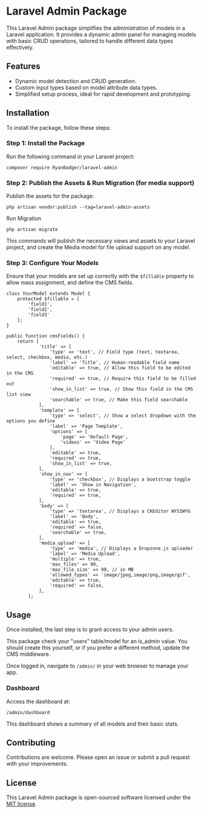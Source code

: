 # Laravel Admin Package

This Laravel Admin package simplifies the administration of models in a Laravel application. It provides a dynamic admin panel for managing models with basic CRUD operations, tailored to handle different data types effectively.

## Features

-   Dynamic model detection and CRUD generation.
-   Custom input types based on model attribute data types.
-   Simplified setup process, ideal for rapid development and prototyping.

## Installation

To install the package, follow these steps:

### Step 1: Install the Package

Run the following command in your Laravel project:

`composer require RyanBadger/laravel-admin`

### Step 2: Publish the Assets & Run Migration (for media support)

Publish the assets for the package:

`php artisan vendor:publish --tag=laravel-admin-assets`

Run Migration

`php artisan migrate`

This commands will publish the necessary views and assets to your Laravel project, and create the Media model for file upload support on any model.

### Step 3: Configure Your Models

Ensure that your models are set up correctly with the `$fillable` property to allow mass assignment, and define the CMS fields.

```
class YourModel extends Model { 
    protected $fillable = [
        'field1', 
        'field2', 
        'field3'
    ]; 
}
```

```
public function cmsFields() {  
    return [
            'title' => [
                'type' => 'text', // Field type (text, textarea, select, checkbox, media, etc.)
                'label' => 'Title', // Human-readable field name
                'editable' => true, // Allow this field to be edited in the CMS
                'required' => true, // Require this field to be filled out
                'show_in_list' => true, // Show this field in the CMS list view
                'searchable' => true, // Make this field searchable
            ],
            'template' => [
                'type' => 'select', // Show a select dropdown with the options you define
                'label' => 'Page Template',
                'options' => [
                    'page' => 'Default Page',
                    'videos' => 'Video Page'
                ],
                'editable' => true,
                'required' => true,
                'show_in_list' => true,
            ],
            'show_in_nav' => [
                'type' => 'checkbox', // Displays a bootstrap toggle
                'label' => 'Show in Navigation',
                'editable' => true,
                'required' => true,
            ],
            'body' => [
                'type' => 'textarea', // Displays a CKEditor WYSIWYG
                'label' => 'Body',
                'editable' => true,
                'required' => false,
                'searchable' => true,
            ],
            'media_upload' => [
                'type' => 'media', // Displays a Dropzone.js uploader
                'label' => 'Media Upload',
                'multiple' => true,
                'max_files' => 99,
                'max_file_size' => 99, // in MB
                'allowed_types' => 'image/jpeg,image/png,image/gif',
                'editable' => true,
                'required' => false,
            ],
        ];
```



## Usage

Once installed, the last step is to grant access to your admin users.

This package check your "users" table/model for an is_admin value. You should create this yourself, or if you prefer a different method, update the CMS middleware.

Once logged in, navigate to `/admin/` in your web browser to manage your app.

### Dashboard

Access the dashboard at:

`/admin/dashboard`

This dashboard shows a summary of all models and their basic stats.

## Contributing

Contributions are welcome. Please open an issue or submit a pull request with your improvements.

## License

This Laravel Admin package is open-sourced software licensed under the [MIT license](https://opensource.org/licenses/MIT).

